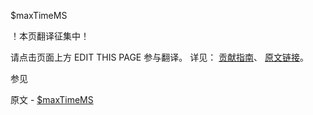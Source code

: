  $maxTimeMS

 ！本页翻译征集中！

请点击页面上方 EDIT THIS PAGE 参与翻译。
详见：
[贡献指南]( https://github.com/JinMuInfo/MongoDB-Manual-zh/blob/master/CONTRIBUTING.md )、
[原文链接](  https://docs.mongodb.com/manual/reference/operator/meta/maxTimeMS/  )。

 参见

原文 - [$maxTimeMS]( https://docs.mongodb.com/manual/reference/operator/meta/maxTimeMS/ )

